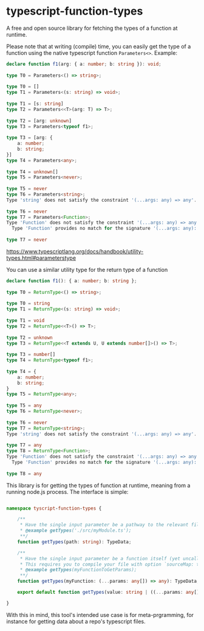 # typescript-function-types

A free and open source library for fetching the types of a function at runtime.

Please note that at writing (compile) time, you can easily get the type of a function using the native typescript function `Parameters<>`.
Example:
```ts
declare function f1(arg: { a: number; b: string }): void;
 
type T0 = Parameters<() => string>;
     
type T0 = []
type T1 = Parameters<(s: string) => void>;
     
type T1 = [s: string]
type T2 = Parameters<<T>(arg: T) => T>;
     
type T2 = [arg: unknown]
type T3 = Parameters<typeof f1>;
     
type T3 = [arg: {
    a: number;
    b: string;
}]
type T4 = Parameters<any>;
     
type T4 = unknown[]
type T5 = Parameters<never>;
     
type T5 = never
type T6 = Parameters<string>;
Type 'string' does not satisfy the constraint '(...args: any) => any'.
     
type T6 = never
type T7 = Parameters<Function>;
Type 'Function' does not satisfy the constraint '(...args: any) => any'.
  Type 'Function' provides no match for the signature '(...args: any): any'.
     
type T7 = never
```
https://www.typescriptlang.org/docs/handbook/utility-types.html#parameterstype

You can use a similar utility type for the return type of a function

```ts
declare function f1(): { a: number; b: string };
 
type T0 = ReturnType<() => string>;
     
type T0 = string
type T1 = ReturnType<(s: string) => void>;
     
type T1 = void
type T2 = ReturnType<<T>() => T>;
     
type T2 = unknown
type T3 = ReturnType<<T extends U, U extends number[]>() => T>;
     
type T3 = number[]
type T4 = ReturnType<typeof f1>;
     
type T4 = {
    a: number;
    b: string;
}
type T5 = ReturnType<any>;
     
type T5 = any
type T6 = ReturnType<never>;
     
type T6 = never
type T7 = ReturnType<string>;
Type 'string' does not satisfy the constraint '(...args: any) => any'.
     
type T7 = any
type T8 = ReturnType<Function>;
Type 'Function' does not satisfy the constraint '(...args: any) => any'.
  Type 'Function' provides no match for the signature '(...args: any): any'.
     
type T8 = any
```

This library is for getting the types of function at runtime, meaning from a running node.js process.
The interface is simple:

```ts

namespace tyscript-function-types {

	/**
	 * Have the single input parameter be a pathway to the relevant file .ts from which to extract functions
	 * @example getTypes('./src/myModule.ts');
	 **/
	function getTypes(path: string): TypeData;

	/**
	 * Have the single input parameter be a function itself (yet uncalled). We will extract from the function's .ts source-file location.
	 * This requires you to compile your file with option `sourceMap: true`, or `--sourceMap`, if you're using tsc as a CLI.
	 * @example getTypes(myFunctionToGetParams);
	 **/
	function getTypes(myFunction: (...params: any[]) => any): TypeData;

	export default function getTypes(value: string | ((...params: any[]) => any)): TypeData;

}
```

With this in mind, this tool's intended use case is for meta-prgramming, for instance for getting data about a repo's typescript files.